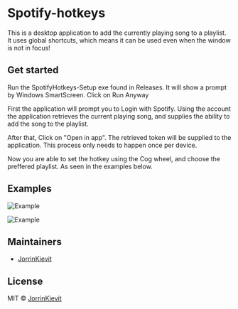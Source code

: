 # Spotify-hotkeys

This is a desktop application to add the currently playing song to a playlist. It uses global shortcuts, which means it can be used even when the window is not in focus!

## Get started
Run the SpotifyHotkeys-Setup exe found in Releases. It will show a prompt by Windows SmartScreen. Click on Run Anyway

First the application will prompt you to Login with Spotify. Using the account the application retrieves the current playing song, and supplies the ability to add the song to the playlist.

After that, Click on "Open in app". The retrieved token will be supplied to the application. This process only needs to happen once per device.

Now you are able to set the hotkey using the Cog wheel, and choose the preffered playlist. As seen in the examples below.
## Examples
![Example](https://user-images.githubusercontent.com/43169049/159353312-460d4dfb-e0f4-48fb-be00-09a11d03362a.png)

![Example](https://user-images.githubusercontent.com/43169049/159372204-5bdd38d6-7a2c-4111-8b6b-23b8e8842694.png)

## Maintainers

- [JorrinKievit](https://github.com/JorrinKievit)

## License

MIT © [JorrinKievit](https://github.com/JorrinKievit)
